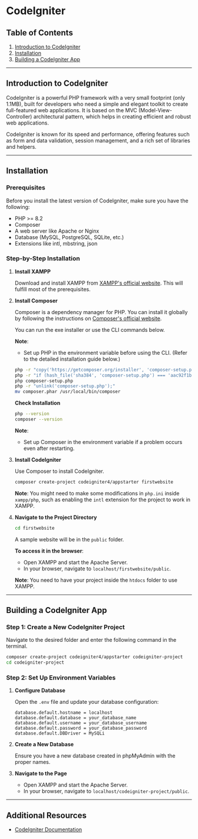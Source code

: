 # CodeIgniter

## Table of Contents

1. [Introduction to CodeIgniter](#introduction-to-codeigniter)
2. [Installation](#installation)
3. [Building a CodeIgniter App](#building-a-codeigniter-app)

---

## Introduction to CodeIgniter

CodeIgniter is a powerful PHP framework with a very small footprint (only 1.1MB), built for developers who need a simple and elegant toolkit to create full-featured web applications. It is based on the MVC (Model-View-Controller) architectural pattern, which helps in creating efficient and robust web applications.

CodeIgniter is known for its speed and performance, offering features such as form and data validation, session management, and a rich set of libraries and helpers.

---

## Installation

### Prerequisites

Before you install the latest version of CodeIgniter, make sure you have the following:

- PHP >= 8.2
- Composer
- A web server like Apache or Nginx
- Database (MySQL, PostgreSQL, SQLite, etc.)
- Extensions like intl, mbstring, json

### Step-by-Step Installation

1. **Install XAMPP**

   Download and install XAMPP from [XAMPP's official website](https://www.apachefriends.org/download.html). This will fulfill most of the prerequisites.

2. **Install Composer**

   Composer is a dependency manager for PHP. You can install it globally by following the instructions on [Composer's official website](https://getcomposer.org/download/). 

   You can run the exe installer or use the CLI commands below.

   **Note**:
   - Set up PHP in the environment variable before using the CLI. (Refer to the detailed installation guide below.)

   ```sh
   php -r "copy('https://getcomposer.org/installer', 'composer-setup.php');"
   php -r "if (hash_file('sha384', 'composer-setup.php') === 'aac92f1b92c54e7ea0dbbc85c6d85c818a3f9a98f0ea72a2b1676b74ff95b7cf') { echo 'Installer verified'; } else { echo 'Installer corrupt'; unlink('composer-setup.php'); } echo PHP_EOL;"
   php composer-setup.php
   php -r "unlink('composer-setup.php');"
   mv composer.phar /usr/local/bin/composer
   ```

   **Check Installation**

   ```sh
   php --version
   composer --version
   ```

   **Note**:
   - Set up Composer in the environment variable if a problem occurs even after restarting.

3. **Install CodeIgniter**

   Use Composer to install CodeIgniter.

   ```sh
   composer create-project codeigniter4/appstarter firstwebsite
   ```

   **Note**: You might need to make some modifications in `php.ini` inside `xampp/php`, such as enabling the `intl` extension for the project to work in XAMPP.

4. **Navigate to the Project Directory**

   ```sh
   cd firstwebsite
   ```

   A sample website will be in the `public` folder.

   **To access it in the browser**:

   - Open XAMPP and start the Apache Server.
   - In your browser, navigate to `localhost/firstwebsite/public`.

   **Note**: You need to have your project inside the `htdocs` folder to use XAMPP.

---

## Building a CodeIgniter App

### Step 1: Create a New CodeIgniter Project

Navigate to the desired folder and enter the following command in the terminal.

```sh
composer create-project codeigniter4/appstarter codeigniter-project
cd codeigniter-project
```

### Step 2: Set Up Environment Variables

1. **Configure Database**

   Open the `.env` file and update your database configuration:

   ```env
   database.default.hostname = localhost
   database.default.database = your_database_name
   database.default.username = your_database_username
   database.default.password = your_database_password
   database.default.DBDriver = MySQLi
   ```

2. **Create a New Database**

   Ensure you have a new database created in phpMyAdmin with the proper names.

3. **Navigate to the Page**

   - Open XAMPP and start the Apache Server.
   - In your browser, navigate to `localhost/codeigniter-project/public`.

---

## Additional Resources

- [CodeIgniter Documentation](https://www.codeigniter.com/user_guide/index.html)